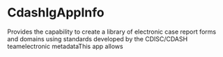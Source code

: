 # CdashIgAppInfo
Provides the capability to create a library of electronic case report forms and domains using standards developed by the CDISC/CDASH teamelectronic metadataThis app allows 
